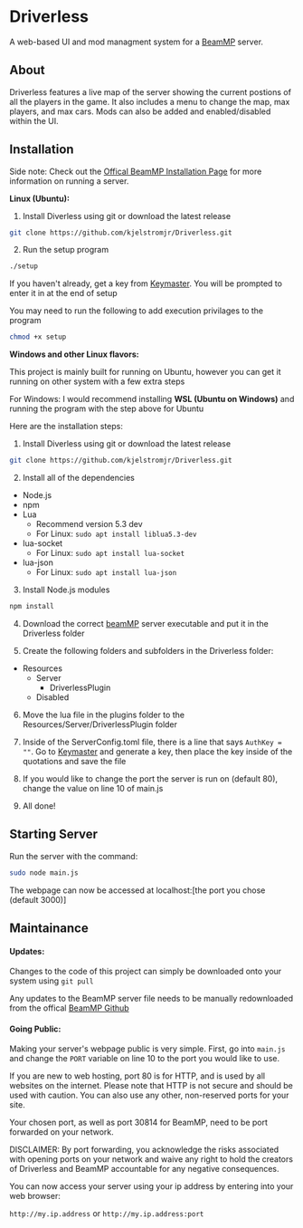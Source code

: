 
# Driverless
A web-based UI and mod managment system for a [BeamMP](https://docs.beammp.com/) server.


## About
Driverless features a live map of the server showing the current postions of all the players in the game. It also includes a menu to change the map, max players, and max cars. Mods can also be added and enabled/disabled within the UI.

## Installation

Side note: Check out the [Offical BeamMP Installation Page](https://docs.beammp.com/server/create-a-server/) for more information on running a server.

**Linux (Ubuntu):**

1. Install Diverless using git or download the latest release

```bash
git clone https://github.com/kjelstromjr/Driverless.git
```

2. Run the setup program

```bash
./setup
```

If you haven't already, get a key from [Keymaster](https://beammp.com/keymaster). You will be prompted to enter it in at the end of setup

You may need to run the following to add execution privilages to the program
```bash
chmod +x setup
```

**Windows and other Linux flavors:** 

This project is mainly built for running on Ubuntu, however you can get it running on other system with a few extra steps

For Windows: I would recommend installing **WSL (Ubuntu on Windows)** and running the program with the step above for Ubuntu

Here are the installation steps:

1. Install Diverless using git or download the latest release

```bash
git clone https://github.com/kjelstromjr/Driverless.git
```

2. Install all of the dependencies

 - Node.js
 - npm
 - Lua
   - Recommend version 5.3 dev
   - For Linux: ```sudo apt install liblua5.3-dev```
 - lua-socket
   - For Linux: ```sudo apt install lua-socket```
 - lua-json
   - For Linux: ```sudo apt install lua-json``` 

3. Install Node.js modules

```bash
npm install
```

4. Download the correct [beamMP](https://beammp.com/) server executable and put it in the Driverless folder

5. Create the following folders and subfolders in the Driverless folder:

 - Resources
   - Server
     - DriverlessPlugin
   - Disabled

6. Move the lua file in the plugins folder to the Resources/Server/DriverlessPlugin folder

7. Inside of the ServerConfig.toml file, there is a line that says ```AuthKey = ""```. Go to [Keymaster](https://beammp.com/keymaster) and generate a key, then place the key inside of the quotations and save the file

8. If you would like to change the port the server is run on (default 80), change the value on line 10 of main.js

9. All done!

## Starting Server
Run the server with the command:

```bash
sudo node main.js
```

The webpage can now be accessed at localhost:[the port you chose (default 3000)]
## Maintainance

#### Updates:
Changes to the code of this project can simply be downloaded onto your system using `git pull`

Any updates to the BeamMP server file needs to be manually redownloaded from the offical [BeamMP Github](https://github.com/BeamMP/BeamMP-Server/releases/)

#### Going Public:
Making your server's webpage public is very simple. First, go into `main.js` and change the `PORT` variable on line 10 to the port you would like to use.  

If you are new to web hosting, port 80 is for HTTP, and is used by all websites on the internet. Please note that HTTP is not secure and should be used with caution. You can also use any other, non-reserved ports for your site.

Your chosen port, as well as port 30814 for BeamMP, need to be port forwarded on your network.

DISCLAIMER:
By port forwarding, you acknowledge the risks associated with opening ports on your network and waive any right to hold the creators of Driverless and BeamMP accountable for any negative consequences.

You can now access your server using your ip address by entering into your web browser:

`http://my.ip.address` or `http://my.ip.address:port`

